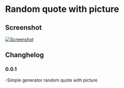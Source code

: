 # Random quote with picture

## Screenshot

[![Screenshot](https://s18.postimg.org/laudp4brt/2017-12-08_14.35.36.png)](https://postimg.org/image/4zu9ssz9x/)

## Changhelog

### 0.0.1

-Simple generator random quote with picture

